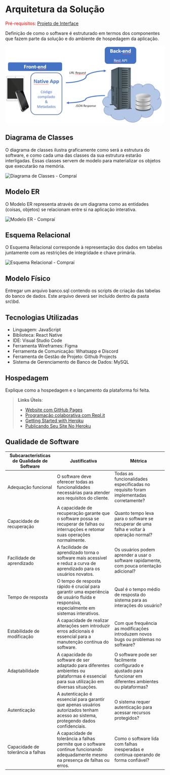 # Arquitetura da Solução

<span style="color:red">Pré-requisitos: <a href="3-Projeto de Interface.md"> Projeto de Interface</a></span>

Definição de como o software é estruturado em termos dos componentes que fazem parte da solução e do ambiente de hospedagem da aplicação.

![Arquitetura da Solução](img/02-mob-arch.png)

## Diagrama de Classes

O diagrama de classes ilustra graficamente como será a estrutura do software, e como cada uma das classes da sua estrutura estarão interligadas. Essas classes servem de modelo para materializar os objetos que executarão na memória.

![Diagrama de Classes - Compraí](img/Diagrama-de-Classes-Compraí.png)

## Modelo ER

O Modelo ER representa através de um diagrama como as entidades (coisas, objetos) se relacionam entre si na aplicação interativa.

![Modelo ER - Compraí](img/ER-Compraí.png)

## Esquema Relacional

O Esquema Relacional corresponde à representação dos dados em tabelas juntamente com as restrições de integridade e chave primária.

![Esquema Relacional - Compraí](img/Esquema-Relacional-Compraí.png)

## Modelo Físico

Entregar um arquivo banco.sql contendo os scripts de criação das tabelas do banco de dados. Este arquivo deverá ser incluído dentro da pasta src\bd.

## Tecnologias Utilizadas

- Linguagem: JavaScript
- Biblioteca: React Native
- IDE: Visual Studio Code
- Ferramenta Wireframes: Figma
- Ferramenta de Comunicação: Whatsapp e Discord
- Ferramenta de Gestão de Projeto: Github Projects
- Sistema de Gerenciamento de Banco de Dados: MySQL

## Hospedagem

Explique como a hospedagem e o lançamento da plataforma foi feita.

> **Links Úteis**:
>
> - [Website com GitHub Pages](https://pages.github.com/)
> - [Programação colaborativa com Repl.it](https://repl.it/)
> - [Getting Started with Heroku](https://devcenter.heroku.com/start)
> - [Publicando Seu Site No Heroku](http://pythonclub.com.br/publicando-seu-hello-world-no-heroku.html)

## Qualidade de Software

| **Subcaracterísticas de Qualidade de Software** | **Justificativa**                                                                                                                         | **Métrica**                                                                                                  |
| ----------------------------------------------- | ----------------------------------------------------------------------------------------------------------------------------------------- | ------------------------------------------------------------------------------------------------------------ |
| Adequação funcional                             | O software deve oferecer todas as funcionalidades necessárias para atender aos requisitos do cliente.                                     | Todas as funcionalidades especificadas no requisito foram implementadas corretamente?                        |
| Capacidade de recuperação                       | A capacidade de recuperação garante que o software possa se recuperar de falhas ou interrupções e retomar suas operações normalmente.     | Quanto tempo leva para o software se recuperar de uma falha e voltar à operação normal?                      |
| Facilidade de aprendizado                       | A facilidade de aprendizado torna o software mais acessível e reduz a curva de aprendizado para os usuários novatos.                      | Os usuários podem aprender a usar o software rapidamente, com pouca orientação adicional?                    |
| Tempo de resposta                               | O tempo de resposta rápido é crucial para garantir uma experiência de usuário fluida e responsiva, especialmente em sistemas interativos. | Qual é o tempo médio de resposta do sistema para as interações do usuário?                                   |
| Estabilidade de modificação                     | A capacidade de realizar alterações sem introduzir erros adicionais é essencial para a manutenção contínua do software.                   | Com que frequência as modificações introduzem novos bugs ou problemas no software?                           |
| Adaptabilidade                                  | A capacidade do software de ser adaptado para diferentes ambientes ou plataformas é essencial para sua utilização em diversas situações.  | O software pode ser facilmente configurado e ajustado para funcionar em diferentes ambientes ou plataformas? |
| Autenticação                                    | A autenticação é essencial para garantir que apenas usuários autorizados tenham acesso ao sistema, protegendo dados confidenciais.        | O sistema requer autenticação para acessar recursos protegidos?                                              |
| Capacidade de tolerância a falhas               | A capacidade de tolerância a falhas permite que o software continue funcionando adequadamente mesmo na presença de falhas ou erros.       | Como o software lida com falhas inesperadas e continua operando de forma confiável?                          |		
